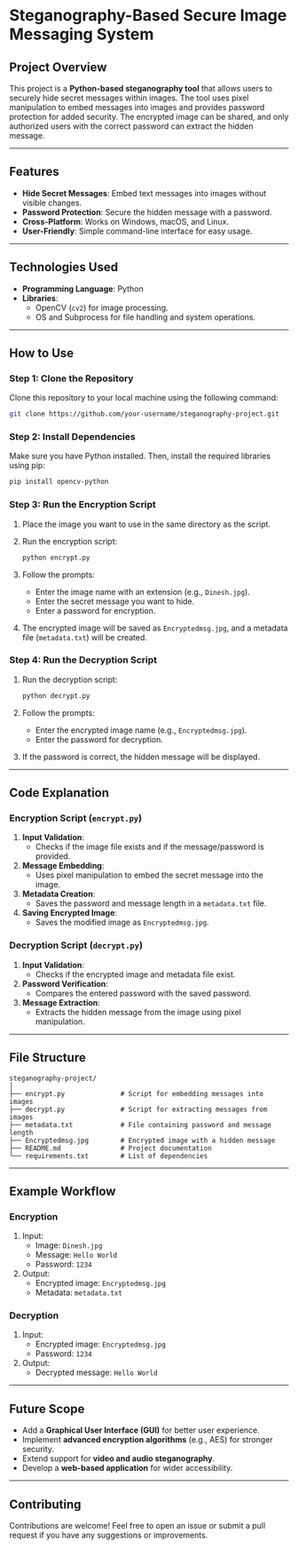 # **Steganography-Based Secure Image Messaging System**

## **Project Overview**
This project is a **Python-based steganography tool** that allows users to securely hide secret messages within images. The tool uses pixel manipulation to embed messages into images and provides password protection for added security. The encrypted image can be shared, and only authorized users with the correct password can extract the hidden message.

---

## **Features**
- **Hide Secret Messages**: Embed text messages into images without visible changes.
- **Password Protection**: Secure the hidden message with a password.
- **Cross-Platform**: Works on Windows, macOS, and Linux.
- **User-Friendly**: Simple command-line interface for easy usage.

---

## **Technologies Used**
- **Programming Language**: Python
- **Libraries**:
  - OpenCV (`cv2`) for image processing.
  - OS and Subprocess for file handling and system operations.

---

## **How to Use**

### **Step 1: Clone the Repository**
Clone this repository to your local machine using the following command:
```bash
git clone https://github.com/your-username/steganography-project.git
```

### **Step 2: Install Dependencies**
Make sure you have Python installed. Then, install the required libraries using pip:
```bash
pip install opencv-python
```

### **Step 3: Run the Encryption Script**
1. Place the image you want to use in the same directory as the script.
2. Run the encryption script:
   ```bash
   python encrypt.py
   ```
3. Follow the prompts:
   - Enter the image name with an extension (e.g., `Dinesh.jpg`).
   - Enter the secret message you want to hide.
   - Enter a password for encryption.

4. The encrypted image will be saved as `Encryptedmsg.jpg`, and a metadata file (`metadata.txt`) will be created.

### **Step 4: Run the Decryption Script**
1. Run the decryption script:
   ```bash
   python decrypt.py
   ```
2. Follow the prompts:
   - Enter the encrypted image name (e.g., `Encryptedmsg.jpg`).
   - Enter the password for decryption.

3. If the password is correct, the hidden message will be displayed.

---

## **Code Explanation**

### **Encryption Script (`encrypt.py`)**
1. **Input Validation**:
   - Checks if the image file exists and if the message/password is provided.
2. **Message Embedding**:
   - Uses pixel manipulation to embed the secret message into the image.
3. **Metadata Creation**:
   - Saves the password and message length in a `metadata.txt` file.
4. **Saving Encrypted Image**:
   - Saves the modified image as `Encryptedmsg.jpg`.

### **Decryption Script (`decrypt.py`)**
1. **Input Validation**:
   - Checks if the encrypted image and metadata file exist.
2. **Password Verification**:
   - Compares the entered password with the saved password.
3. **Message Extraction**:
   - Extracts the hidden message from the image using pixel manipulation.

---

## **File Structure**
```
steganography-project/
│
├── encrypt.py              # Script for embedding messages into images
├── decrypt.py              # Script for extracting messages from images
├── metadata.txt            # File containing password and message length
├── Encryptedmsg.jpg        # Encrypted image with a hidden message
├── README.md               # Project documentation
└── requirements.txt        # List of dependencies
```

---

## **Example Workflow**

### **Encryption**
1. Input:
   - Image: `Dinesh.jpg`
   - Message: `Hello World`
   - Password: `1234`
2. Output:
   - Encrypted image: `Encryptedmsg.jpg`
   - Metadata: `metadata.txt`

### **Decryption**
1. Input:
   - Encrypted image: `Encryptedmsg.jpg`
   - Password: `1234`
2. Output:
   - Decrypted message: `Hello World`

---

## **Future Scope**
- Add a **Graphical User Interface (GUI)** for better user experience.
- Implement **advanced encryption algorithms** (e.g., AES) for stronger security.
- Extend support for **video and audio steganography**.
- Develop a **web-based application** for wider accessibility.

---

## **Contributing**
Contributions are welcome! Feel free to open an issue or submit a pull request if you have any suggestions or improvements.
